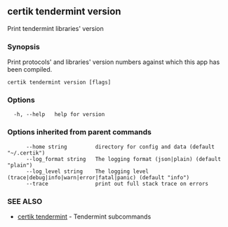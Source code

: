 ## certik tendermint version

Print tendermint libraries' version

### Synopsis

Print protocols' and libraries' version numbers
against which this app has been compiled.


```
certik tendermint version [flags]
```

### Options

```
  -h, --help   help for version
```

### Options inherited from parent commands

```
      --home string         directory for config and data (default "~/.certik")
      --log_format string   The logging format (json|plain) (default "plain")
      --log_level string    The logging level (trace|debug|info|warn|error|fatal|panic) (default "info")
      --trace               print out full stack trace on errors
```

### SEE ALSO

* [certik tendermint](certik_tendermint.md)	 - Tendermint subcommands


